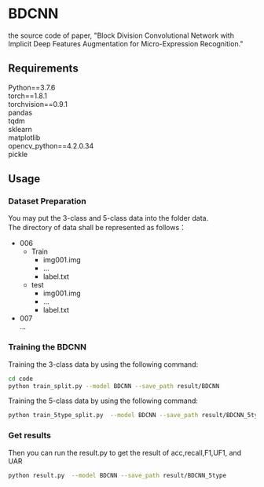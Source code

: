 # BDCNN
the source code of paper, "Block Division Convolutional Network with Implicit Deep Features Augmentation for Micro-Expression Recognition."

## Requirements

Python==3.7.6    
torch==1.8.1   
torchvision==0.9.1  
pandas   
tqdm    
sklearn    
matplotlib   
opencv_python==4.2.0.34  
pickle  

## Usage
### Dataset Preparation

You may put the 3-class and 5-class data into the folder data.  
The directory of data shall be represented as follows：    
* 006  
  * Train  
    * img001.img  
    * ...  
    * label.txt  
  * test  
    * img001.img  
    * ...  
    * label.txt  
* 007  
...  

### Training the BDCNN

Training the 3-class data by using the following command:
```Bash  
cd code  
python train_split.py --model BDCNN --save_path result/BDCNN
```

Training the 5-class data by using the following command:
```Bash   
python train_5type_split.py  --model BDCNN --save_path result/BDCNN_5type
```
### Get results

Then you can run the result.py to get the result of acc,recall,F1,UF1, and UAR  
```Bash    
python result.py  --model BDCNN --save_path result/BDCNN_5type
```






